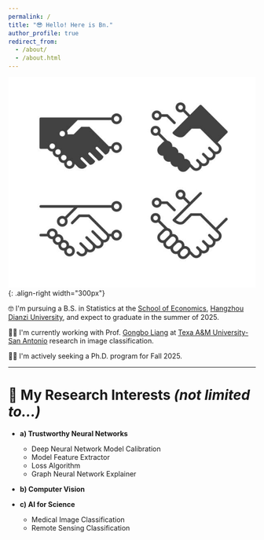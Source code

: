 ```yaml
---
permalink: /
title: "😎 Hello! Here is Bn."
author_profile: true
redirect_from: 
  - /about/
  - /about.html
---
```


![script](/images/about.jpg){: .align-right width="300px"}

🤓 I'm pursuing a B.S. in Statistics at the [School of Economics](https://economics.hdu.edu.cn/eco_en/), [Hangzhou Dianzi University](https://en.hdu.edu.cn/), and expect to graduate in the summer of 2025.

👨‍💻 I'm currently working with Prof. [Gongbo Liang](http://www.gb-liang.com/)  at [Texa A&M University-San Antonio](https://www.tamusa.edu/) research in image classification.

👨‍🎓 I'm actively seeking a Ph.D. program for Fall 2025.

---

# 🔎 My Research Interests *(not limited to...)*

* **a) Trustworthy Neural Networks**
  - Deep Neural Network Model Calibration
  - Model Feature Extractor
  - Loss Algorithm
  - Graph Neural Network Explainer

* **b) Computer Vision**

* **c) AI for Science**
  - Medical Image Classification
  - Remote Sensing Classification



